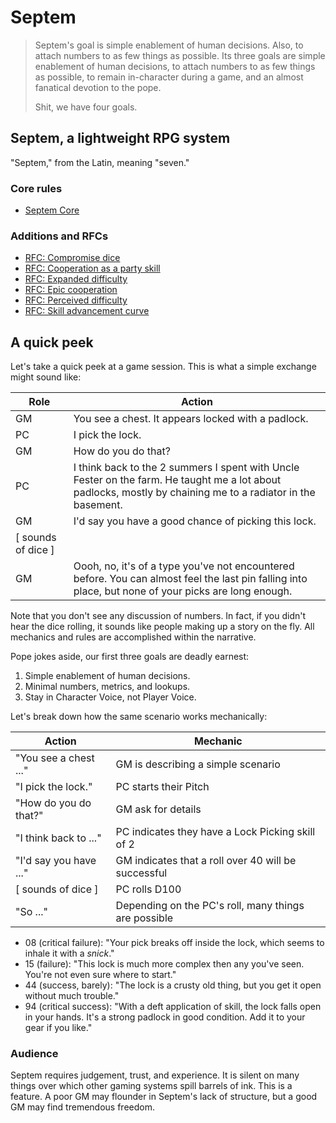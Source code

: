 # Septem

> Septem's goal is simple enablement of human decisions. Also, to attach
> numbers to as few things as possible. Its three goals are simple
> enablement of human decisions, to attach numbers to as few things as
> possible, to remain in-character during a game, and an almost fanatical
> devotion to the pope.
>
> Shit, we have four goals.

## Septem, a lightweight RPG system

"Septem," from the Latin, meaning "seven."

### Core rules

* [Septem Core](septem-core.md)

### Additions and RFCs

* [RFC: Compromise dice               ](RFC/compromise-dice.md)
* [RFC: Cooperation as a party skill  ](RFC/cooperation-party-skill.md)
* [RFC: Expanded difficulty           ](RFC/expanded-difficulty.md)
* [RFC: Epic cooperation              ](RFC/epic-cooperation.md)
* [RFC: Perceived difficulty          ](RFC/perceived-difficulty.md)
* [RFC: Skill advancement curve       ](RFC/skill-advancement-curve.md)

## A quick peek

Let's take a quick peek at a game session. This is what a simple exchange might sound like:

Role  | Action
---|--
GM | You see a chest. It appears locked with a padlock.
PC | I pick the lock.
GM | How do you do that?
PC | I think back to the 2 summers I spent with Uncle Fester on the farm. He taught me a lot about padlocks, mostly by chaining me to a radiator in the basement.
GM | I'd say you have a good chance of picking this lock.
   | [ sounds of dice ]
GM | Oooh, no, it's of a type you've not encountered before. You can almost feel the last pin falling into place, but none of your picks are long enough.

Note that you don't see any discussion of numbers. In fact, if you didn't
hear the dice rolling, it sounds like people making up a story on the fly.
All mechanics and rules are accomplished within the narrative.

Pope jokes aside, our first three goals are deadly earnest:

1. Simple enablement of human decisions.
1. Minimal numbers, metrics, and lookups.
1. Stay in Character Voice, not Player Voice.

Let's break down how the same scenario works mechanically:

Action | Mechanic
---|--|
"You see a chest ..."   | GM is describing a simple scenario
"I pick the lock."      | PC starts their Pitch
"How do you do that?"   | GM ask for details
"I think back to ..."   | PC indicates they have a Lock Picking skill of 2
"I'd say you have ..."  | GM indicates that a roll over 40 will be successful
[ sounds of dice ]      | PC rolls D100
"So ..."                | Depending on the PC's roll, many things are possible

* 08 (critical failure): "Your pick breaks off inside the lock, which seems to inhale it with a *snick*."
* 15 (failure): "This lock is much more complex then any you've seen. You're not even sure where to start."
* 44 (success, barely): "The lock is a crusty old thing, but you get it open without much trouble."
* 94 (critical success): "With a deft application of skill, the lock falls open in your hands. It's a strong padlock in good condition. Add it to your gear if you like."

### Audience

Septem requires judgement, trust, and experience. It is silent on many
things over which other gaming systems spill barrels of ink. This is a
feature. A poor GM may flounder in Septem's lack of structure, but a good GM
may find tremendous freedom.
